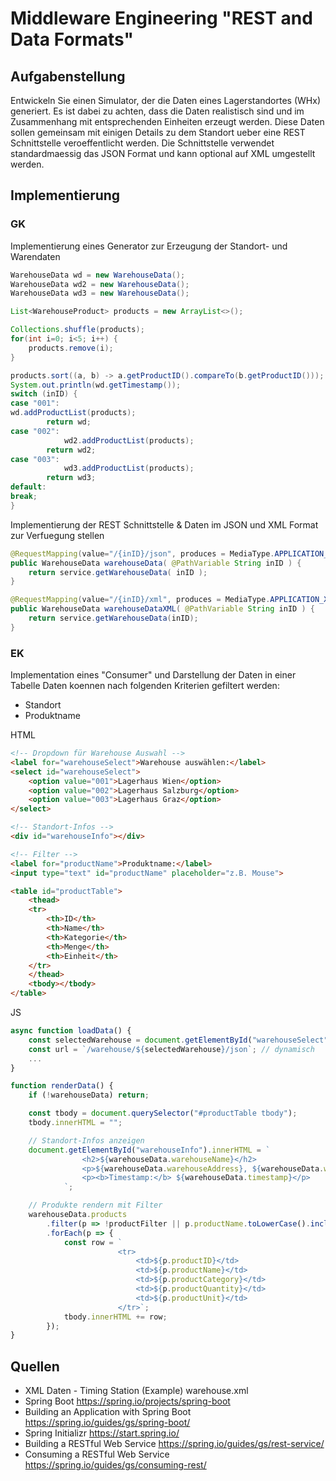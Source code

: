 # Middleware Engineering "REST and Data Formats"

## Aufgabenstellung
Entwickeln Sie einen Simulator, der die Daten eines Lagerstandortes (WHx) generiert.
Es ist dabei zu achten, dass die Daten realistisch sind und im Zusammenhang mit entsprechenden Einheiten erzeugt werden.
Diese Daten sollen gemeinsam mit einigen Details zu dem Standort ueber eine REST Schnittstelle veroeffentlicht werden.
Die Schnittstelle verwendet standardmaessig das JSON Format und kann optional auf XML umgestellt werden.

## Implementierung

### GK

Implementierung eines Generator zur Erzeugung der Standort- und Warendaten

```java
WarehouseData wd = new WarehouseData();
WarehouseData wd2 = new WarehouseData();
WarehouseData wd3 = new WarehouseData();

List<WarehouseProduct> products = new ArrayList<>();

Collections.shuffle(products);
for(int i=0; i<5; i++) {
    products.remove(i);
}

products.sort((a, b) -> a.getProductID().compareTo(b.getProductID()));
System.out.println(wd.getTimestamp());
switch (inID) {
case "001":
wd.addProductList(products);
        return wd;
case "002":
            wd2.addProductList(products);
        return wd2;
case "003":
            wd3.addProductList(products);
        return wd3;
default:
break;
}
```

Implementierung der REST Schnittstelle & Daten im JSON und XML Format zur Verfuegung stellen

```java
@RequestMapping(value="/{inID}/json", produces = MediaType.APPLICATION_JSON_VALUE)
public WarehouseData warehouseData( @PathVariable String inID ) {
    return service.getWarehouseData( inID );
}

@RequestMapping(value="/{inID}/xml", produces = MediaType.APPLICATION_XML_VALUE)
public WarehouseData warehouseDataXML( @PathVariable String inID ) {
    return service.getWarehouseData(inID);
}
```

### EK


Implementation eines "Consumer" und Darstellung der Daten in einer Tabelle
Daten koennen nach folgenden Kriterien gefiltert werden:
* Standort
* Produktname

HTML
```html
<!-- Dropdown für Warehouse Auswahl -->
<label for="warehouseSelect">Warehouse auswählen:</label>
<select id="warehouseSelect">
    <option value="001">Lagerhaus Wien</option>
    <option value="002">Lagerhaus Salzburg</option>
    <option value="003">Lagerhaus Graz</option>
</select>

<!-- Standort-Infos -->
<div id="warehouseInfo"></div>

<!-- Filter -->
<label for="productName">Produktname:</label>
<input type="text" id="productName" placeholder="z.B. Mouse">

<table id="productTable">
    <thead>
    <tr>
        <th>ID</th>
        <th>Name</th>
        <th>Kategorie</th>
        <th>Menge</th>
        <th>Einheit</th>
    </tr>
    </thead>
    <tbody></tbody>
</table>
```
JS
```javascript
async function loadData() {
    const selectedWarehouse = document.getElementById("warehouseSelect").value;
    const url = `/warehouse/${selectedWarehouse}/json`; // dynamisch
    ...
}

function renderData() {
    if (!warehouseData) return;

    const tbody = document.querySelector("#productTable tbody");
    tbody.innerHTML = "";

    // Standort-Infos anzeigen
    document.getElementById("warehouseInfo").innerHTML = `
                <h2>${warehouseData.warehouseName}</h2>
                <p>${warehouseData.warehouseAddress}, ${warehouseData.warehousePostalCode} ${warehouseData.warehouseCity}, ${warehouseData.warehouseCountry}</p>
                <p><b>Timestamp:</b> ${warehouseData.timestamp}</p>
            `;

    // Produkte rendern mit Filter
    warehouseData.products
        .filter(p => !productFilter || p.productName.toLowerCase().includes(productFilter))
        .forEach(p => {
            const row = `
                        <tr>
                            <td>${p.productID}</td>
                            <td>${p.productName}</td>
                            <td>${p.productCategory}</td>
                            <td>${p.productQuantity}</td>
                            <td>${p.productUnit}</td>
                        </tr>`;
            tbody.innerHTML += row;
        });
}

```

## Quellen

* XML Daten - Timing Station (Example) warehouse.xml
* Spring Boot https://spring.io/projects/spring-boot
* Building an Application with Spring Boot https://spring.io/guides/gs/spring-boot/
* Spring Initializr https://start.spring.io/
* Building a RESTful Web Service https://spring.io/guides/gs/rest-service/
* Consuming a RESTful Web Service https://spring.io/guides/gs/consuming-rest/
